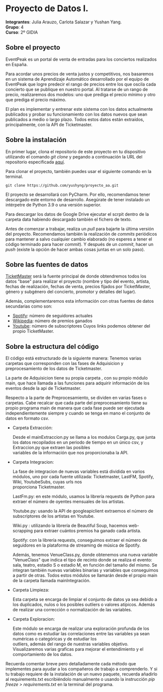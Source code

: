  # Proyecto de Datos I.
 
__Integrantes__: Julia Arauzo, Carlota Salazar y Yushan Yang. \
__Grupo__: 4 \
__Curso__: 2º GIDIA

## Sobre el proyecto
EventPeak es un portal de venta de entradas para los conciertos realizados en España. 

Para acordar unos precios de venta justos y competitivos, nos basaremos en un sistema de Aprendizaje Automático desarrollado por el equipo de EventPeak que logre predecir el rango de precios entre los que oscila cada concierto que se publique en nuestro portal. Al tratarse de un rango de precio, realizaremos dos modelos: uno que prediga el precio mínimo y otro que prediga el precio máximo.

El plan es implementar y entrenar este sistema con los datos actualmente publicados y probar su funcionamiento con los datos nuevos que sean publicados a medio o largo plazo.
Todos estos datos están extraídos, principalmente, con la API de Ticketmaster.

## Sobre la instalación
En primer lugar, clona el repositorio de este proyecto en tu dispositivo utilizando el comando _git clone_ y pegando a continuación la URL del repositorio especificada [aquí](https://github.com/yushyng/proyecto_aa.git).

Para clonar el proyecto, también puedes usar el siguiente comando en la terminal.
```
git clone https://github.com/yushyng/proyecto_aa.git
```


El proyecto se desarrollará con PyCharm. Por ello, recomendamos tener descargado este entorno de desarrollo. Asegúrate de tener instalado un intérpetre de Python 3.9 o una versión superior.

Para descargar los datos de Google Drive ejecutar el scrpit dentro de la carpeta data habiendo descargado también el fichero de texto.

Antes de comenzar a trabajar, realiza un _pull_ para bajarte la última versión del proyecto. Recomendamos también la realización de _commits_ periódicos para mantener a salvo cualquier cambio elaborado (no esperes a tener el código terminado para hacer _commit_). Y después de un _commit_, hacer un _push_ (existe la opción de hacer ambas cosas juntas en un solo paso).

## Sobre las fuentes de datos
[TicketMaster](https://www.ticketmaster.es/?utm_source=TM-google&utm_medium=cpc&utm_campaign=co:ES+%7C+an:Pure+Brand+%7C+obj:Sales+%7C+chl:Gb+%7C+cat:Branded+%7C+bud:TM+%7C+a:B1+%7C+tp:TMES+%7C+pn:+%7C+p:+%7C+ag:+%7C+fc:Manual+%7C+lc:ES&utm_content=paid&awtrc=true&utm_source=TM-google&camefrom=%7B%7Bcampaign.name%7D%7D&awtrc=true&gad_source=1&gclid=CjwKCAjwzN-vBhAkEiwAYiO7oNkvHFfNBeLpD6kto_Xb09hfWnR9rEUHBd3_2zWZUXSMJfMmf59B8BoCDlwQAvD_BwE&gclsrc=aw.ds) será la fuente principal de donde obtendremos todos los datos "base" para realizar el proyecto (nombre y tipo del evento, artista, fechas de realización, fechas de venta, precios fijados por TicketMaster, género y subgénero del concierto, promotor y detalles del lugar). 

Además, complementaremos esta información con otras fuentes de datos secundarias como son:
- [Spotify](https://open.spotify.com/intl-es): número de seguidores actuales
- [Wikipedia](https://es.wikipedia.org/wiki/Wikipedia:Portada): número de premios ganados
- [Youtube](https://www.youtube.com/): número de subscriptores
Cuyos links podemos obtener del propio TicketMaster.


## Sobre la estructura del código
El código está estructurado de la siguiente manera:
Tenemos varias carpetas que corresponden con las fases de Adquisicion y preprocesamiento de los datos de Ticketmaster.

La parte de Adquisicion tiene su propia carpeta , con su propio módulo main, que hace llamada a las funciones para adquirir información de los eventos desde la api de Ticketmaster.

Respecto a la parte de Preprocesamiento, se dividen en varias fases o carpetas.
Cabe recalcar que cada parte del preprocesamiento tiene su propio programa main de manera que cada fase puede ser ejecutada independientemente siempre y cuando se tenga en mano el conjunto de datos en formato csv.

- Carpeta Extracción:

  Desde el mainExtraccion.py se llama a los modulos Carga.py, que junta los datos recopilados en un periodo de tiempo en un único csv, y Extraccion.py que extraen las posibles    
  variables de la información que nos proporcionaba la API.
  
- Carpeta Integracion:
  
  La fase de integracion de nuevas variables está dividida en varios módulos, uno por cada fuente utilizada: Ticketmaster, LastFM, Spotify, Wiki, YoutubeSubs, cuyas urls nos    
  proporciona Ticketmaster.
  
  LastFm.py: en este módulo, usamos la librería requests de Python para extraer el número de oyentes mensuales de los artistas.
  
  Youtube.py: usando la API de googleapiclient extraemos el número de subscriptores de los artistas en Youtube.
  
  Wiki.py : utilizando la librería de Beautiful Soup, hacemos web-scrapping para extraer cuántos premios ha ganado cada artista.
  
  Spotify: con la librería requests, conseguimos extraer el número de seguidores en la plataforma de streaming de música de Spotify.

  Además, tenemos VenueClass.py, donde obtenemos una nueva variable "VenueClass" que indica el tipo de recinto donde se realiza el evento: sala, teatro, estadio S o estadio M, en 
  función del tamaño del mismo.
  Se integran también nuevas variables binarias y variables que conseguimos a partir de otras.
  Todos estos módulos se llamarán desde el propio main de la carpeta llamada mainIntegración. 

- Carpeta Limpieza:
  
  Esta carpeta se encarga de limpiar el conjunto de datos ya sea debido a los duplicados, nulos o los posibles outliers o valores atípicos. Además de realizar una corrección o 
   normalización de las variables.
- Carpeta Exploracion:

  Este módulo se encarga de realizar una exploración profunda de los datos como es estudiar las correlaciones entre las variables ya sean numéricas o categóricas y de estudiar los    
  outliers, además del rango de nuestras variables objetivo. Visualizaremos varias graficas para mejorar el entendimiento y el comportamiento de los datos.

Recuerda comentar breve pero detalladamente cada método que implementes para ayudar a los compañeros de trabajo a comprenderlo.
Y si tu trabajo requiere de la instalación de un nuevo paquete, recuerda añadirlo al requirements.txt escribiéndolo manualmente o usando la instrucción _pip freeze > requirements.txt_ en la terminal del programa.
